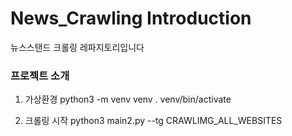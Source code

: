 # News_Crawling Introduction
뉴스스탠드 크롤링 레파지토리입니다

### 프로젝트 소개
1. 가상환경
    python3 -m venv venv
   . venv/bin/activate

2. 크롤링 시작
python3 main2.py --tg CRAWLIMG_ALL_WEBSITES